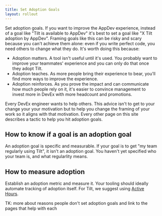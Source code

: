 ```yaml
---
title: Set Adoption Goals
layout: rollout
---
```


Set adoption goals. If you want to improve the AppDev experience, instead of a goal like "Tilt is available to AppDev" it's best to set a goal like "X Tilt adoption by AppDev". Framing goals like this can be risky and scary because you can't achieve them alone: even if you write perfect code, you need others to change what they do. It's worth doing this because:

* Adoption matters. A tool isn't useful until it's used. You probably want to improve your teammates' experience and you can only do that once they adopt Tilt.
* Adoption teaches. As more people bring their experience to bear, you'll find more ways to improve the experience.
* Adoption reinforces. As you prove the impact and can communicate how much people rely on it, it's easier to convince management to invest more in DevEx with more headcount and promotions.

Every DevEx engineer wants to help others. This advice isn't to get to your change your your motivation but to help you change the framing of your work so it aligns with that motivation. Every other page on this site describes a tactic to help you hit adoption goals.

## How to know if a goal is an adoption goal

An adoption goal is specific and measurable. If your goal is to get "my team regularly using Tilt", it isn't an adoption goal. You haven't yet specified who your team is, and what regularlity means. 

## How to measure adoption

Establish an adoption metric and measure it. Your tooling should ideally automate tracking of adoption itself. For Tilt, we suggest using [Active Hours](rollout/active-hours).



TK: more about reasons people don't set adoption goals and link to the pages that help with each
